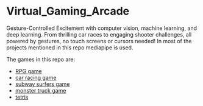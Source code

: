 # Virtual_Gaming_Arcade
Gesture-Controlled Excitement with computer vision, machine learning, and deep learning. From thrilling car races to engaging shooter challenges, all powered by gestures, no touch screens or cursors needed! In most of the projects mentioned in this repo mediapipe is used.

The games in this repo are:
- [RPG game](https://github.com/lakshmishreea122003/Virtual_Gaming_Arcade/tree/main/RPG%20game)
- [car racing game](https://github.com/lakshmishreea122003/Virtual_Gaming_Arcade/tree/main/car-racing%20game)
- [subway surfers game](https://github.com/lakshmishreea122003/Virtual_Gaming_Arcade/tree/main/subway%20surfers%20game)
- [monster truck game](https://github.com/lakshmishreea122003/Virtual_Gaming_Arcade/blob/main/gamingSRC.py)
- [tetris](https://github.com/lakshmishreea122003/Virtual_Gaming_Arcade/blob/main/Hand-Controlled-Tetris)
